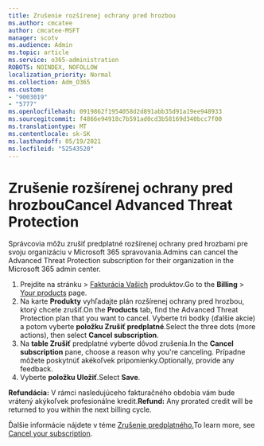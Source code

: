 ```yaml
---
title: Zrušenie rozšírenej ochrany pred hrozbou
ms.author: cmcatee
author: cmcatee-MSFT
manager: scotv
ms.audience: Admin
ms.topic: article
ms.service: o365-administration
ROBOTS: NOINDEX, NOFOLLOW
localization_priority: Normal
ms.collection: Adm_O365
ms.custom:
- "9003019"
- "5777"
ms.openlocfilehash: 0919862f1954058d2d891abb35d91a19ee948933
ms.sourcegitcommit: f4866e94918c7b591ad0cd3b58169d340bcc7f00
ms.translationtype: MT
ms.contentlocale: sk-SK
ms.lasthandoff: 05/19/2021
ms.locfileid: "52543520"
---
```

# <a name="cancel-advanced-threat-protection"></a><span data-ttu-id="7b6d8-102">Zrušenie rozšírenej ochrany pred hrozbou</span><span class="sxs-lookup"><span data-stu-id="7b6d8-102">Cancel Advanced Threat Protection</span></span>

<span data-ttu-id="7b6d8-103">Správcovia môžu zrušiť predplatné rozšírenej ochrany pred hrozbami pre svoju organizáciu v Microsoft 365 spravovania.</span><span class="sxs-lookup"><span data-stu-id="7b6d8-103">Admins can cancel the Advanced Threat Protection subscription for their organization in the Microsoft 365 admin center.</span></span>

1. <span data-ttu-id="7b6d8-104">Prejdite na stránku  >  [Fakturácia Vašich](https://go.microsoft.com/fwlink/p/?linkid=842054) produktov.</span><span class="sxs-lookup"><span data-stu-id="7b6d8-104">Go to the  **Billing** > [Your products](https://go.microsoft.com/fwlink/p/?linkid=842054) page.</span></span>
2. <span data-ttu-id="7b6d8-105">Na karte **Produkty** vyhľadajte plán rozšírenej ochrany pred hrozbou, ktorý chcete zrušiť.</span><span class="sxs-lookup"><span data-stu-id="7b6d8-105">On the **Products** tab, find the Advanced Threat Protection plan that you want to cancel.</span></span> <span data-ttu-id="7b6d8-106">Vyberte tri bodky (ďalšie akcie) a potom vyberte **položku Zrušiť predplatné**.</span><span class="sxs-lookup"><span data-stu-id="7b6d8-106">Select the three dots (more actions), then select **Cancel subscription**.</span></span>
3. <span data-ttu-id="7b6d8-107">Na **table Zrušiť** predplatné vyberte dôvod zrušenia.</span><span class="sxs-lookup"><span data-stu-id="7b6d8-107">In the **Cancel subscription** pane, choose a reason why you're canceling.</span></span> <span data-ttu-id="7b6d8-108">Prípadne môžete poskytnúť akékoľvek pripomienky.</span><span class="sxs-lookup"><span data-stu-id="7b6d8-108">Optionally, provide any feedback.</span></span>
4. <span data-ttu-id="7b6d8-109">Vyberte **položku Uložiť**.</span><span class="sxs-lookup"><span data-stu-id="7b6d8-109">Select **Save**.</span></span>

<span data-ttu-id="7b6d8-110">**Refundácia:** V rámci nasledujúceho fakturačného obdobia vám bude vrátený akýkoľvek profesionálne kredit.</span><span class="sxs-lookup"><span data-stu-id="7b6d8-110">**Refund:** Any prorated credit will be returned to you within the next billing cycle.</span></span>

<span data-ttu-id="7b6d8-111">Ďalšie informácie nájdete v téme [Zrušenie predplatného.](/microsoft-365/commerce/subscriptions/cancel-your-subscription)</span><span class="sxs-lookup"><span data-stu-id="7b6d8-111">To learn more, see [Cancel your subscription](/microsoft-365/commerce/subscriptions/cancel-your-subscription).</span></span>
